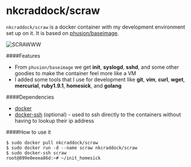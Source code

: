 # nkcraddock/scraw
`nkcraddock/scraw` is a docker container with my development environment set up on it. 
It is based on [phusion/baseimage](http://phusion.github.io/baseimage-docker).

![SCRAWWW](http://i.imgur.com/EJKiGWX.png)

####Features
* From `phusion/baseimage` we get **init**, **syslogd**, **sshd**, and some other goodies to make the container feel more like a VM
* I added some tools that I use for development like **git**, **vim**, **curl**, **wget**, **mercurial**, **ruby1.9.1**, 
**homesick**, and **golang**

####Dependencies
* [docker](https://www.docker.com/)
* [docker-ssh](https://github.com/phusion/baseimage-docker#docker_ssh) (optional) - used to ssh directly to the containers without having to lookup their ip address

####How to use it
````
$ sudo docker pull nkcraddock/scraw
$ sudo docker run -d --name scraw nkcraddock/scraw
$ sudo docker-ssh scraw
root@899e0eeea86d:~# ~/init_homesick
````

    
